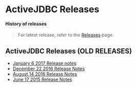 <div class="page-header">
   <h1>ActiveJDBC Releases</h1> 
   <h4>History of releases</h4>
</div>

> For latest release, refer to the [Releases](releases) page. 

## ActiveJDBC Releases (OLD RELEASES)


* [January 6 2017 Release notes](activejdbc-release-notes-january-06-2017)
* [December 22 2016 Release Notes](activejdbc-release-notes-december-22-2016)
* [August 14 2016 Release Notes](activejdbc-release-notes-august14-2016)
* [June 17 2015 Release Notes](activejdbc-release-notes-june17-2015)


